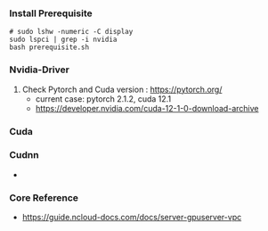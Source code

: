 ### Install Prerequisite

```
# sudo lshw -numeric -C display
sudo lspci | grep -i nvidia
bash prerequisite.sh
```

### Nvidia-Driver

1. Check Pytorch and Cuda version : https://pytorch.org/
    - current case: pytorch 2.1.2, cuda 12.1
    - https://developer.nvidia.com/cuda-12-1-0-download-archive

### Cuda

### Cudnn
- 

### Core Reference
- https://guide.ncloud-docs.com/docs/server-gpuserver-vpc